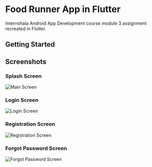 # Food Runner App in Flutter

Internshala Android App Development course module 3 assignment recreated in Flutter.

## Getting Started

## Screenshots
### Splash Screen
![Main Screen](screenshots/Splash_Screen.png)

### Login Screen
![Login Screen](screenshots/Login_Screen.png)

### Registration Screen
![Registration Screen](screenshots/Registration_Screen.png)

### Forgot Password Screen
![Forgot Password Screen](screenshots/Forgot_Password_Screen.png)
